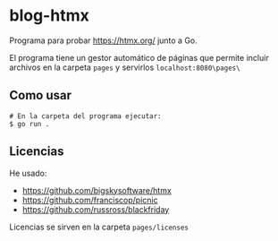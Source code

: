 # blog-htmx
Programa para probar https://htmx.org/ junto a Go.

El programa tiene un gestor automático de páginas que permite incluir archivos en la carpeta 
`pages` y servirlos `localhost:8080\pages\` 

## Como usar

```
# En la carpeta del programa ejecutar:
$ go run .
```

## Licencias
He usado:
- https://github.com/bigskysoftware/htmx
- https://github.com/franciscop/picnic
- https://github.com/russross/blackfriday

Licencias se sirven en la carpeta `pages/licenses`

